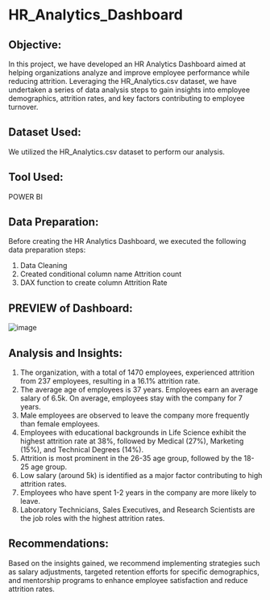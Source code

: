# HR_Analytics_Dashboard

## Objective:
In this project, we have developed an HR Analytics Dashboard aimed at helping organizations analyze and improve employee performance while reducing attrition. Leveraging the HR_Analytics.csv dataset, we have undertaken a series of data analysis steps to gain insights into employee demographics, attrition rates, and key factors contributing to employee turnover.

## Dataset Used: 
We utilized the HR_Analytics.csv dataset to perform our analysis.

## Tool Used: 
POWER BI 

## Data Preparation: 
Before creating the HR Analytics Dashboard, we executed the following data preparation steps:
1.	Data Cleaning
2.	Created conditional column name Attrition count
3.	DAX function to create column Attrition Rate

## PREVIEW of Dashboard:
![image](https://github.com/Sahoo-Priyanka/HR_Analytics_Dashboard/assets/146854318/aee346e9-9a03-49bc-b93b-dc913c1d1b25)

   
## Analysis and Insights: 
1.	The organization, with a total of 1470 employees, experienced attrition from 237 employees, resulting in a 16.1% attrition rate.
2.	The average age of employees is 37 years. Employees earn an average salary of 6.5k. On average, employees stay with the company for 7 years.
3.	Male employees are observed to leave the company more frequently than female employees.
4.	Employees with educational backgrounds in Life Science exhibit the highest attrition rate at 38%, followed by Medical (27%), Marketing (15%), and Technical Degrees (14%).
5.	Attrition is most prominent in the 26-35 age group, followed by the 18-25 age group.
6.	Low salary (around 5k) is identified as a major factor contributing to high attrition rates.
7.	Employees who have spent 1-2 years in the company are more likely to leave.
8.	Laboratory Technicians, Sales Executives, and Research Scientists are the job roles with the highest attrition rates.
   
## Recommendations: 
Based on the insights gained, we recommend implementing strategies such as salary adjustments, targeted retention efforts for specific demographics, and mentorship programs to enhance employee satisfaction and reduce attrition rates.
